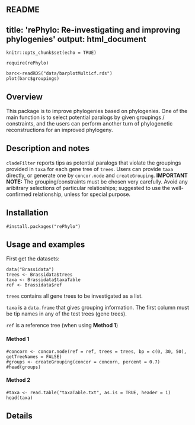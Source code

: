 README
---
title: 'rePhylo: Re-investigating and improving phylogenies'
output: html_document
---

```{r setup, include=FALSE}
knitr::opts_chunk$set(echo = TRUE)
```

```{r cover, include = FALSE, echo = FALSE}
require(rePhylo)
```

```{r figure, echo = FALSE}
barc<-readRDS("data/barplotMulticf.rds")
plot(barc$groupings)
```



## Overview

This package is to improve phylogenies based on phylogenies. One of the main function is to select potential paralogs by given groupings / constraints, and the users can perform another turn of phylogenetic reconstructions for an improved phylogeny. 

## Description and notes
`cladeFilter` reports tips as potential paralogs that violate the groupings provided in `taxa` for each gene tree of `trees`. Users can provide `taxa` directly, or generate one by `concor.node` and `createGrouping`.
**IMPORTANT NOTE:** The grouping/constraints must be chosen very carefully.  Avoid any aribitrary selections of particular relatioships; suggested to use the well-confirmed relationship, unless for special purpose.

## Installation
```{r install}
#install.packages("rePhylo")

```


## Usage and examples
First get the datasets:

```{r prepare}
data("Brassidata")
trees <- Brassidata$trees
taxa <- Brassidata$taxaTable
ref <- Brassidata$ref
```


`trees` contains all gene trees to be investigated as a list.


`taxa` is a `data.frame` that gives grouping information. The first column must be tip names in any of the test trees (gene trees).


`ref` is a reference tree (when using **Method 1**)


#### Method 1

```{r method1}
#concorn <- concor.node(ref = ref, trees = trees, bp = c(0, 30, 50), getTreeNames = FALSE)
#groups <- createGrouping(concor = concorn, percent = 0.7)
#head(groups)
```

#### Method 2

```{r emthod2}
#taxa <- read.table("taxaTable.txt", as.is = TRUE, header = 1)
head(taxa)
```

## Details





